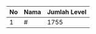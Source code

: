 | No | Nama            | Jumlah Level |
|----|-----------------|--------------|
| 1  | #    |    1755        |
